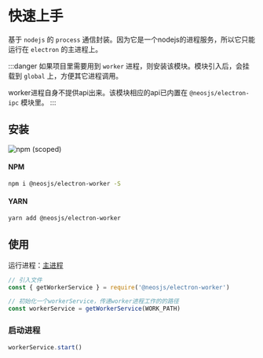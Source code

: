 # 快速上手
基于 `nodejs` 的 `process` 通信封装。因为它是一个nodejs的进程服务，所以它只能运行在 `electron` 的主进程上。

:::danger
如果项目里需要用到 `worker` 进程，则安装该模块。模块引入后，会挂载到 `global` 上，方便其它进程调用。

worker进程自身不提供api出来。该模块相应的api已内置在 `@neosjs/electron-ipc` 模块里。
:::

## 安装
![npm (scoped)](https://img.shields.io/npm/v/@neosjs/electron-worker)
#### NPM
```sh
npm i @neosjs/electron-worker -S
```
#### YARN
```sh
yarn add @neosjs/electron-worker
```

## 使用
运行进程：[主进程](https://www.electronjs.org/docs/glossary#main-process)
```js
// 引入文件
const { getWorkerService } = require('@neosjs/electron-worker')

// 初始化一个workerService，传递worker进程工作的的路径
const workerService = getWorkerService(WORK_PATH)
```
### 启动进程
```js
workerService.start()
```

